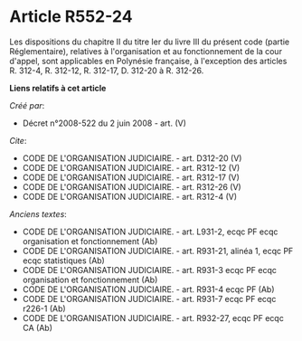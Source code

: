 # Article R552-24

Les dispositions du chapitre II du titre Ier du livre III du présent code (partie Réglementaire), relatives à l'organisation
et au fonctionnement de la cour d'appel, sont applicables en Polynésie française, à l'exception des articles R. 312-4, R.
312-12, R. 312-17, D. 312-20 à R. 312-26.

**Liens relatifs à cet article**

_Créé par_:

  - Décret n°2008-522 du 2 juin 2008 - art. (V)

_Cite_:

  - CODE DE L'ORGANISATION JUDICIAIRE. - art. D312-20 (V)
  - CODE DE L'ORGANISATION JUDICIAIRE. - art. R312-12 (V)
  - CODE DE L'ORGANISATION JUDICIAIRE. - art. R312-17 (V)
  - CODE DE L'ORGANISATION JUDICIAIRE. - art. R312-26 (V)
  - CODE DE L'ORGANISATION JUDICIAIRE. - art. R312-4 (V)

_Anciens textes_:

  - CODE DE L'ORGANISATION JUDICIAIRE. - art. L931-2, ecqc PF ecqc organisation et fonctionnement (Ab)
  - CODE DE L'ORGANISATION JUDICIAIRE. - art. R931-21, alinéa 1, ecqc PF ecqc statistiques (Ab)
  - CODE DE L'ORGANISATION JUDICIAIRE. - art. R931-3 ecqc PF ecqc organisation et fonctionnement (Ab)
  - CODE DE L'ORGANISATION JUDICIAIRE. - art. R931-4 ecqc PF  (Ab)
  - CODE DE L'ORGANISATION JUDICIAIRE. - art. R931-7 ecqc PF ecqc r226-1 (Ab)
  - CODE DE L'ORGANISATION JUDICIAIRE. - art. R932-27, ecqc PF ecqc CA (Ab)
